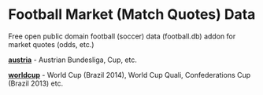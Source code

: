 #  Football Market (Match Quotes) Data


Free open public domain football (soccer) data (football.db) addon for market quotes (odds, etc.)


[**austria**](austria) -   Austrian Bundesliga, Cup, etc.

[**worldcup**](worldcup)  -  World Cup (Brazil 2014), World Cup Quali, Confederations Cup (Brazil 2013) etc.





